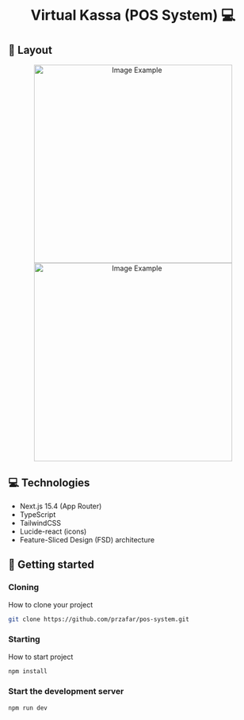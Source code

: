 <h1 align="center" style="font-weight: bold;">Virtual Kassa (POS System) 💻</h1>



<!-- <p align="center">
     <a href="PROJECT__URL">📱 Visit this Project</a>
</p> -->

<h2 id="layout">🎨 Layout</h2>

<p align="center">
    <img src="https://firebasestorage.googleapis.com/v0/b/greencard-fc6ee.appspot.com/o/Screenshot%202025-08-18%20at%2022.34.40.png?alt=media&token=ffcb9a24-266f-486a-80be-d43e14566c16" alt="Image Example" width="400px">
    <img src="https://firebasestorage.googleapis.com/v0/b/greencard-fc6ee.appspot.com/o/Screenshot%202025-08-18%20at%2022.34.56.png?alt=media&token=29939549-7e07-4737-add4-8f51d00416f0" alt="Image Example" width="400px">
</p>

<h2 id="technologies">💻 Technologies</h2>

- Next.js 15.4 (App Router)
- TypeScript
- TailwindCSS
- Lucide-react (icons)
- Feature-Sliced Design (FSD) architecture

<h2 id="started">🚀 Getting started</h2>

<h3>Cloning</h3>

How to clone your project

```bash
git clone https://github.com/przafar/pos-system.git
```



<h3>Starting</h3>

How to start project

```bash
npm install
```
<h3>Start the development server</h3>

```bash
npm run dev
```


